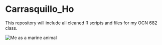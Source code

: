 # Carrasquillo_Ho

This repository will include all cleaned R scripts and files for my OCN 682 class. 

![Me as a marine animal](https://www.flickr.com/photos/novavelle/9023946374/)



